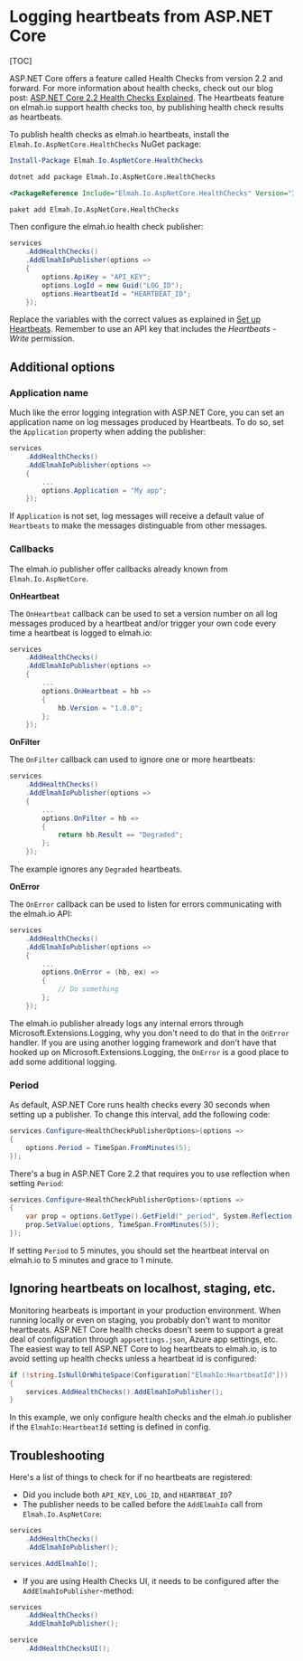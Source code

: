 # Logging heartbeats from ASP.NET Core

[TOC]

ASP.NET Core offers a feature called Health Checks from version 2.2 and forward. For more information about health checks, check out our blog post: [ASP.NET Core 2.2 Health Checks Explained](https://blog.elmah.io/asp-net-core-2-2-health-checks-explained/). The Heartbeats feature on elmah.io support health checks too, by publishing health check results as heartbeats.

To publish health checks as elmah.io heartbeats, install the `Elmah.Io.AspNetCore.HealthChecks` NuGet package:

```powershell fct_label="Package Manager"
Install-Package Elmah.Io.AspNetCore.HealthChecks
```
```cmd fct_label=".NET CLI"
dotnet add package Elmah.Io.AspNetCore.HealthChecks
```
```xml fct_label="PackageReference"
<PackageReference Include="Elmah.Io.AspNetCore.HealthChecks" Version="3.*" />
```
```xml fct_label="Paket CLI"
paket add Elmah.Io.AspNetCore.HealthChecks
```

Then configure the elmah.io health check publisher:

```csharp
services
    .AddHealthChecks()
    .AddElmahIoPublisher(options =>
    {
        options.ApiKey = "API_KEY";
        options.LogId = new Guid("LOG_ID");
        options.HeartbeatId = "HEARTBEAT_ID";
    });
```

Replace the variables with the correct values as explained in [Set up Heartbeats](/setup-heartbeats/). Remember to use an API key that includes the *Heartbeats - Write* permission.

## Additional options

### Application name

Much like the error logging integration with ASP.NET Core, you can set an application name on log messages produced by Heartbeats. To do so, set the `Application` property when adding the publisher:

```csharp
services
    .AddHealthChecks()
    .AddElmahIoPublisher(options =>
    {
        ...
        options.Application = "My app";
    });
```

If `Application` is not set, log messages will receive a default value of `Heartbeats` to make the messages distinguable from other messages.

### Callbacks

The elmah.io publisher offer callbacks already known from `Elmah.Io.AspNetCore`.

**OnHeartbeat**

The `OnHeartbeat` callback can be used to set a version number on all log messages produced by a heartbeat and/or trigger your own code every time a heartbeat is logged to elmah.io:

```csharp
services
    .AddHealthChecks()
    .AddElmahIoPublisher(options =>
    {
        ...
        options.OnHeartbeat = hb =>
        {
            hb.Version = "1.0.0";
        };
    });
```

**OnFilter**

The `OnFilter` callback can used to ignore one or more heartbeats:

```csharp
services
    .AddHealthChecks()
    .AddElmahIoPublisher(options =>
    {
        ...
        options.OnFilter = hb =>
        {
            return hb.Result == "Degraded";
        };
    });
```

The example ignores any `Degraded` heartbeats.

**OnError**

The `OnError` callback can be used to listen for errors communicating with the elmah.io API:

```csharp
services
    .AddHealthChecks()
    .AddElmahIoPublisher(options =>
    {
        ...
        options.OnError = (hb, ex) =>
        {
            // Do something
        };
    });
```

The elmah.io publisher already logs any internal errors through Microsoft.Extensions.Logging, why you don't need to do that in the `OnError` handler. If you are using another logging framework and don't have that hooked up on Microsoft.Extensions.Logging, the `OnError` is a good place to add some additional logging.

### Period

As default, ASP.NET Core runs health checks every 30 seconds when setting up a publisher. To change this interval, add the following code:

```csharp
services.Configure<HealthCheckPublisherOptions>(options =>
{
    options.Period = TimeSpan.FromMinutes(5);
});
```

There's a bug in ASP.NET Core 2.2 that requires you to use reflection when setting `Period`:

```csharp
services.Configure<HealthCheckPublisherOptions>(options =>
{
    var prop = options.GetType().GetField("_period", System.Reflection.BindingFlags.NonPublic | System.Reflection.BindingFlags.Instance);
    prop.SetValue(options, TimeSpan.FromMinutes(5));
});
```

If setting `Period` to 5 minutes, you should set the heartbeat interval on elmah.io to 5 minutes and grace to 1 minute.

## Ignoring heartbeats on localhost, staging, etc.

Monitoring hearbeats is important in your production environment. When running locally or even on staging, you probably don't want to monitor heartbeats. ASP.NET Core health checks doesn't seem to support a great deal of configuration through `appsettings.json`, Azure app settings, etc. The easiest way to tell ASP.NET Core to log heartbeats to elmah.io, is to avoid setting up health checks unless a heartbeat id is configured:

```csharp
if (!string.IsNullOrWhiteSpace(Configuration["ElmahIo:HeartbeatId"]))
{
    services.AddHealthChecks().AddElmahIoPublisher();
}
```

In this example, we only configure health checks and the elmah.io publisher if the `ElmahIo:HeartbeatId` setting is defined in config.

## Troubleshooting

Here's a list of things to check for if no heartbeats are registered:

- Did you include both `API_KEY`, `LOG_ID`, and `HEARTBEAT_ID`?
- The publisher needs to be called before the `AddElmahIo` call from `Elmah.Io.AspNetCore`:

```csharp
services
    .AddHealthChecks()
    .AddElmahIoPublisher();

services.AddElmahIo();
```

- If you are using Health Checks UI, it needs to be configured after the `AddElmahIoPublisher`-method:

```csharp
services
    .AddHealthChecks()
    .AddElmahIoPublisher();

service
    .AddHealthChecksUI();
```